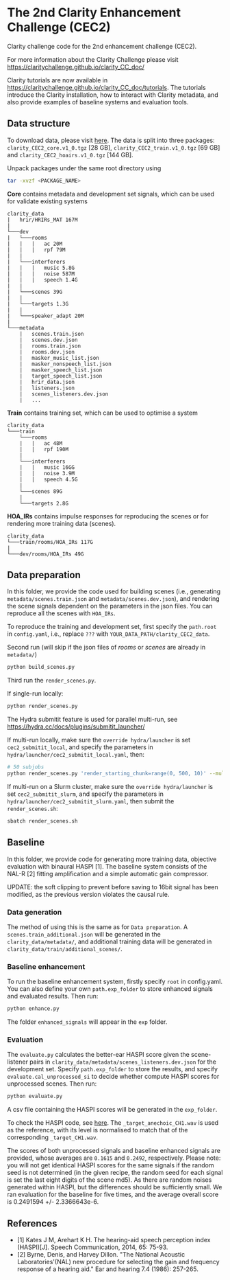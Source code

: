 # The 2nd Clarity Enhancement Challenge (CEC2)
Clarity challenge code for the 2nd enhancement challenge (CEC2).

For more information about the Clarity Challenge please visit https://claritychallenge.github.io/clarity_CC_doc/

Clarity tutorials are now available in https://claritychallenge.github.io/clarity_CC_doc/tutorials. The tutorials introduce the Clarity installation, how to interact with Clarity metadata, and also provide examples of baseline systems and evaluation tools.

## Data structure

To download data, please visit [here](https://mab.to/zU7TS8jJelkoD). The data is split into three packages: `clarity_CEC2_core.v1_0.tgz` [28 GB], `clarity_CEC2_train.v1_0.tgz` [69 GB] and `clarity_CEC2_hoairs.v1_0.tgz` [144 GB].

Unpack packages under the same root directory using

```bash
tar -xvzf <PACKAGE_NAME>
```

**Core** contains metadata and development set signals, which can be used for validate existing systems

```text
clarity_data
|   hrir/HRIRs_MAT 167M
|
└───dev
|   └───rooms
|   |   |   ac 20M
|   |   |   rpf 79M
|   |
|   └───interferers
|   |   |   music 5.8G
|   |   |   noise 587M
|   |   |   speech 1.4G
|   |
|   └───scenes 39G
|   |
|   └───targets 1.3G
|   |
|   └───speaker_adapt 20M
|
└───metadata
    |   scenes.train.json
    |   scenes.dev.json
    |   rooms.train.json
    |   rooms.dev.json
    |   masker_music_list.json
    |   masker_nonspeech_list.json
    |   masker_speech_list.json
    |   target_speech_list.json
    |   hrir_data.json
    |   listeners.json
    |   scenes_listeners.dev.json
    |   ...

```

**Train** contains training set, which can be used to optimise a system

```text
clarity_data
└───train
    └───rooms
    |   |   ac 48M
    |   |   rpf 190M
    |
    └───interferers
    |   |   music 16GG
    |   |   noise 3.9M
    |   |   speech 4.5G
    |
    └───scenes 89G
    |
    └───targets 2.8G

```

**HOA_IRs** contains impulse responses for reproducing the scenes or for rendering more training data (scenes).

```text
clarity_data
└───train/rooms/HOA_IRs 117G
|
└───dev/rooms/HOA_IRs 49G
```

## Data preparation

In this folder, we provide the code used for building scenes (i.e., generating `metadata/scenes.train.json` and `metadata/scenes.dev.json`), and rendering the scene signals dependent on the parameters in the json files. You can reproduce all the scenes with `HOA_IRs`.

To reproduce the training and development set, first specify the `path.root` in `config.yaml`, i.e., replace `???` with `YOUR_DATA_PATH/clarity_CEC2_data`.

Second run (will skip if the json files of _rooms_ or _scenes_ are already in `metadata/`)

```bash
python build_scenes.py
```

Third run the `render_scenes.py`.

If single-run locally:

```bash
python render_scenes.py
```

The Hydra submitit feature is used for parallel multi-run, see https://hydra.cc/docs/plugins/submitit_launcher/

If multi-run locally, make sure the `override hydra/launcher` is set `cec2_submitit_local`, and specify the parameters in `hydra/launcher/cec2_submitit_local.yaml`, then:

```bash
# 50 subjobs
python render_scenes.py 'render_starting_chunk=range(0, 500, 10)' --multirun
```

If multi-run on a Slurm cluster, make sure the `override hydra/launcher` is set `cec2_submitit_slurm`, and specify the parameters in `hydra/launcher/cec2_submitit_slurm.yaml`, then submit the `render_scenes.sh`:

```bash
sbatch render_scenes.sh
```

## Baseline

In this folder, we provide code for generating more training data, objective evaluation with binaural HASPI [1]. The baseline system consists of the NAL-R [2] fitting amplification and a simple automatic gain compressor.

UPDATE: the soft clipping to prevent before saving to 16bit signal has been modified, as the previous version violates the causal rule.

### Data generation

The method of using this is the same as for `Data preparation`. A `scenes.train_additional.json` will be generated in the `clarity_data/metadata/`, and additional training data will be generated in `clarity_data/train/additional_scenes/`.

### Baseline enhancement
To run the baseline enhancement system, firstly specify `root` in config.yaml. You can also define your own `path.exp_folder` to store enhanced signals and evaluated results. Then run:
```bash
python enhance.py
```
The folder `enhanced_signals` will appear in the `exp` folder.

### Evaluation

The `evaluate.py` calculates the better-ear HASPI score given the scene-listener pairs in `clarity_data/metadata/scenes_listeners.dev.json` for the development set. Specify `path.exp_folder` to store the results, and specify `evaluate.cal_unprocessed_si` to decide whether compute HASPI scores for unprocessed scenes. Then run:
```bash
python evaluate.py
```
A csv file containing the HASPI scores will be generated in the `exp_folder`.

To check the HASPI code, see [here](../../clarity/evaluator/haspi). The `_target_anechoic_CH1.wav` is used as the reference, with its level is normalised to match that of the corresponding `_target_CH1.wav`.

The scores of both unprocessed signals and baseline enhanced signals are provided, whose averages are `0.1615` and `0.2492`, respectively. Please note: you will not get identical HASPI scores for the same signals if the random seed is not determined (in the given recipe, the random seed for each signal is set the last eight digits of the scene md5). As there are random noises generated within HASPI, but the differences should be sufficiently small. We ran evaluation for the baseline for five times, and the average overall score is 0.2491594 +/- 2.3366643e-6.

## References

* [1] Kates J M, Arehart K H. The hearing-aid speech perception index (HASPI)[J]. Speech Communication, 2014, 65: 75-93.
* [2] Byrne, Denis, and Harvey Dillon. "The National Acoustic Laboratories'(NAL) new procedure for selecting the gain and frequency response of a hearing aid." Ear and hearing 7.4 (1986): 257-265.
